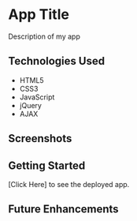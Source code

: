# App Title

Description of my app

## Technologies Used

* HTML5
* CSS3
* JavaScript
* jQuery
* AJAX

## Screenshots

## Getting Started
[Click Here] to see the deployed app.

## Future Enhancements
